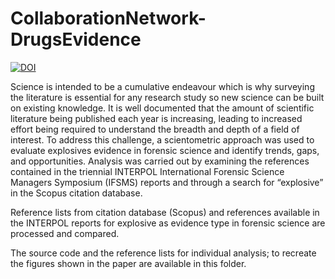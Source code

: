 # CollaborationNetwork-DrugsEvidence
[![DOI](https://zenodo.org/badge/808036493.svg)](https://doi.org/10.5281/zenodo.15025424)

Science is intended to be a cumulative endeavour which is why surveying the literature is essential for any research study so new science can be built on existing knowledge. It is well documented that the amount of scientific literature being published each year is increasing, leading to increased effort being required to understand the breadth and depth of a field of interest. To address this challenge, a scientometric approach was used to evaluate explosives evidence in forensic science and identify trends, gaps, and opportunities. Analysis was carried out by examining the references contained in the triennial INTERPOL International Forensic Science Managers Symposium (IFSMS) reports and through a search for “explosive” in the Scopus citation database. 

Reference lists from citation database (Scopus) and references available in the INTERPOL reports for explosive as evidence type in forensic science are processed and compared.

The source code and the reference lists for individual analysis; to recreate the figures shown in the paper are available in this folder.
